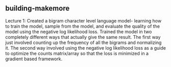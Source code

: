 ## building-makemore
Lecture 1: Created a bigram character level language model- learning how to train the model, sample from the model, and evaluate the quality of the model using the negative log likelihood loss. Trained the model in two completely different ways that actually give the same result. The first way just involved counting up the frequency of all the bigrams and normalizing it. The second way involved using the negative log likelihood loss as a guide to optimize the counts matrix/array so that the loss is minimized in a gradient based framework.
